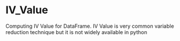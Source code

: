 # IV_Value
Computing IV Value for DataFrame. IV Value is very common variable reduction technique but it is not widely available in python

